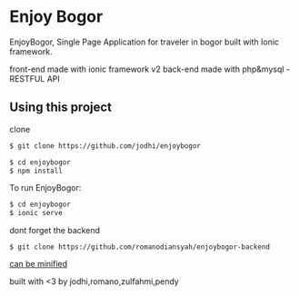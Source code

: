 Enjoy Bogor
=====================


EnjoyBogor, Single Page Application for traveler in bogor built with Ionic framework.




front-end made with ionic framework v2
back-end made with php&mysql - RESTFUL API

## Using this project

clone

```bash
$ git clone https://github.com/jodhi/enjoybogor
```


```bash
$ cd enjoybogor
$ npm install
```
To run EnjoyBogor:
```bash
$ cd enjoybogor
$ ionic serve
```

dont forget the backend
```bach
$ git clone https://github.com/romanodiansyah/enjoybogor-backend
```
[can be minified](https://lemperin.com/cat/minifier)


built with <3 by jodhi,romano,zulfahmi,pendy
